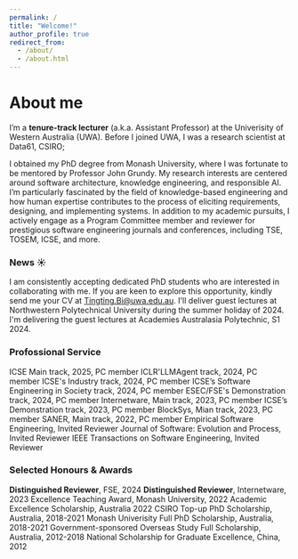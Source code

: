 ```yaml
---
permalink: /
title: "Welcome!"
author_profile: true
redirect_from: 
  - /about/
  - /about.html
---
```



About me
======
I’m a **tenure-track lecturer** (a.k.a. Assistant Professor) at the Univerisity of Western Australia (UWA). Before I joined UWA, I was a research scientist at Data61, CSIRO;

I obtained my PhD degree from Monash University, where I was fortunate to be mentored by Professor John Grundy. My research interests are centered around software architecture, knowledge engineering, and responsible AI. I’m particularly fascinated by the field of knowledge-based engineering and how human expertise contributes to the process of eliciting requirements, designing, and implementing systems. In addition to my academic pursuits, I actively engage as a Program Committee member and reviewer for prestigious software engineering journals and conferences, including TSE, TOSEM, ICSE, and more.

### News :sunny:
I am consistently accepting dedicated PhD students who are interested in collaborating with me. If you are keen to explore this opportunity, kindly send me your CV at Tingting.Bi@uwa.edu.au. I'll deliver guest lectures at Northwestern Polytechnical University during the summer holiday of 2024. I'm delivering the guest lectures at Academies Australasia Polytechnic, S1 2024.

### Profossional Service
ICSE Main track, 2025, PC member
ICLR'LLMAgent track, 2024, PC member
ICSE's Industry track, 2024, PC member
ICSE’s Software Engineering in Society track, 2024, PC member
ESEC/FSE's Demonstration track, 2024, PC member
Internetware, Main track, 2023, PC member
ICSE’s Demonstration track, 2023, PC member
BlockSys, Mian track, 2023, PC member
SANER, Main track, 2022, PC member
Empirical Software Engineering, Invited Reviewer
Journal of Software: Evolution and Process, Invited Reviewer
IEEE Transactions on Software Engineering, Invited Reviewer

### Selected Honours & Awards
**Distinguished Reviewer**, FSE, 2024
**Distinguished Reviewer**, Internetware, 2023
Excellence Teaching Award, Monash University, 2022
Academic Excellence Scholarship, Australia 2022
CSIRO Top-up PhD Scholarship, Australia, 2018-2021
Monash Univerisity Full PhD Scholarship, Australia, 2018-2021
Government-sponsored Overseas Study Full Scholarship, Australia, 2012-2018
National Scholarship for Graduate Excellence, China, 2012
